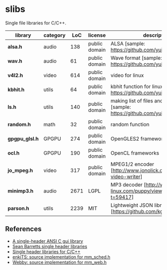 # slibs

Single file libraries for C/C++.

|library | category | LoC | license | description
| --------------------- | -------- | --- | --- | --------------------------------
|**alsa.h** | audio | 138 | public domain | ALSA [sample: https://github.com/yui0/aplay-]
|**wav.h** | audio | 61 | public domain | Wave format [sample: https://github.com/yui0/aplay-]
|**v4l2.h** | video | 614 | public domain | video for linux
|**kbhit.h** | utils | 64 | public domain | kbhit function for linux [sample: https://github.com/yui0/aplay-]
|**ls.h** | utils | 140 | public domain | making list of files and directories [sample: https://github.com/yui0/aplay-]
|**random.h** | math | 32 | public domain | random function
|**gpgpu_glsl.h** | GPGPU | 274 | public domain | OpenGLES2 frameworks for linux
|**ocl.h** | GPGPU | 190 | public domain | OpenCL frameworks
|**jo_mpeg.h** | video | 317 | public domain | MPEG1/2 encoder [http://www.jonolick.com/home/mpeg-video-writer]
|**minimp3.h** | audio | 2671 | LGPL | MP3 decoder [http://www.murga-linux.com/puppy/viewtopic.php?t=59417]
|**parson.h** | utils | 2239 | MIT | Lightweight JSON library [https://github.com/kgabis/parson]

## References
- [A single-header ANSI C gui library ](https://github.com/vurtun/nuklear)
- [Sean Barretts single header libraries](https://github.com/nothings/single_file_libs)
- [Single header libraries for C/C++](https://github.com/vurtun/mmx)
- [enkiTS: source implementation for mm_sched.h](https://github.com/dougbinks/enkiTS)
- [Webby: source implementation for mm_web.h](https://github.com/deplinenoise/webby)

